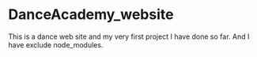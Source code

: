 # DanceAcademy_website
This is a dance web site and my very first project I have done so far. And I have exclude node_modules.
